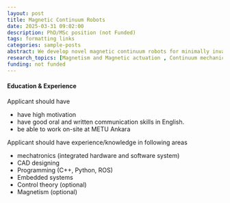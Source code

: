 ```yaml
---
layout: post
title: Magnetic Continuum Robots
date: 2025-03-31 09:02:00
description: PhD/MSc position (not Funded)
tags: formatting links
categories: sample-posts
abstract: We develop novel magnetic continuum robots for minimally invasive robotics operations with medical image guidance. Your task will be exploring different magnetic continuum robot actuation methods, combining ultrahigh field magnetic actuation and concentric-tube robot actuation concepts.
research_topics: [Magnetism and Magnetic actuation , Continuum mechanics ,Electromagnetic actuation systems,  Mechatronic design, Nonlinear control]
funding: not funded
---
```


<h4> Education & Experience </h4> 

<p>Applicant should have</p>

<ul>
	<li> have high motivation </li>
	<li> have good oral and written communication skills in English. </li>
	<li> be able to work on-site at METU Ankara</li>
</ul>  

<p> Applicant should have experience/knowledge in following areas </p>

<ul>
	<li> mechatronics (integrated hardware and software system) </li>
	<li> CAD designing </li>
	<li> Programming (C++, Python, ROS) </li>
	<li> Embedded systems </li>
	<li> Control theory (optional)</li>
	<li> Magnetism (optional)</li>
</ul>  

